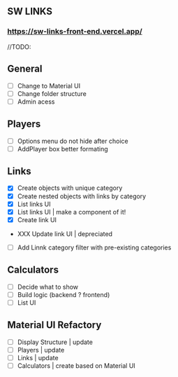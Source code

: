 ## SW LINKS

### https://sw-links-front-end.vercel.app/

//TODO:

## General

- [ ] Change to Material UI
- [ ] Change folder structure
- [ ] Admin acess

## Players

- [ ] Options menu do not hide after choice
- [ ] AddPlayer box better formating

## Links

- [x] Create objects with unique category
- [x] Create nested objects with links by category
- [x] List links UI
- [x] List links UI | make a component of it!
- [x] Create link UI
- XXX Update link UI | depreciated
- [ ] Add Linnk category filter with pre-existing categories

## Calculators

- [ ] Decide what to show
- [ ] Build logic (backend ? frontend)
- [ ] List UI

## Material UI Refactory
- [ ] Display Structure | update
- [ ] Players | update
- [ ] Links | update
- [ ] Calculators | create based on Material UI
